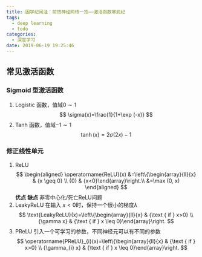 ```yaml
---
title: 困学纪闻注：前馈神经网络一览——激活函数寒武纪
tags:
  - deep learning
  - todo
categories:
  - 深度学习
date: 2019-06-19 19:25:46
---
```


## 常见激活函数

### Sigmoid 型激活函数

1. Logistic 函数，值域$0 \sim 1$
$$
\sigma(x)=\frac{1}{1+\exp (-x)}
$$
2. Tanh 函数，值域$-1 \sim 1$
$$
\tanh (x)=2 \sigma(2 x)-1
$$


### 修正线性单元

1. ReLU
$$
\begin{aligned} \operatorname{ReLU}(x) &=\left\{\begin{array}{ll}{x} & {x \geq 0} \\ {0} & {x<0}\end{array}\right.\\ &=\max (0, x) \end{aligned}
$$
**优点**
**缺点** 非零中心化/死亡ReLU问题
2. LeakyReLU
在输入 $x < 0$时，保持一个很小的梯度$\lambda$
$$
\text{LeakyReLU}(x)=\left\{\begin{array}{ll}{x} & {\text { if  } x>0} \\ {\gamma x} & {\text { if  } x \leq 0}\end{array}\right.
$$
3. PReLU
引入一个可学习的参数，不同神经元可以有不同的参数
$$
\operatorname{PReLU}_{i}(x)=\left\{\begin{array}{ll}{x} & {\text { if  } x>0} \\ {\gamma_{i} x} & {\text { if  } x \leq 0}\end{array}\right.
$$
